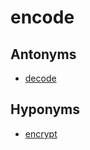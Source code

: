 # encode

## Antonyms

  - [decode](decode.md)

## Hyponyms

  - [encrypt](encrypt.md)

[1]: README.md
